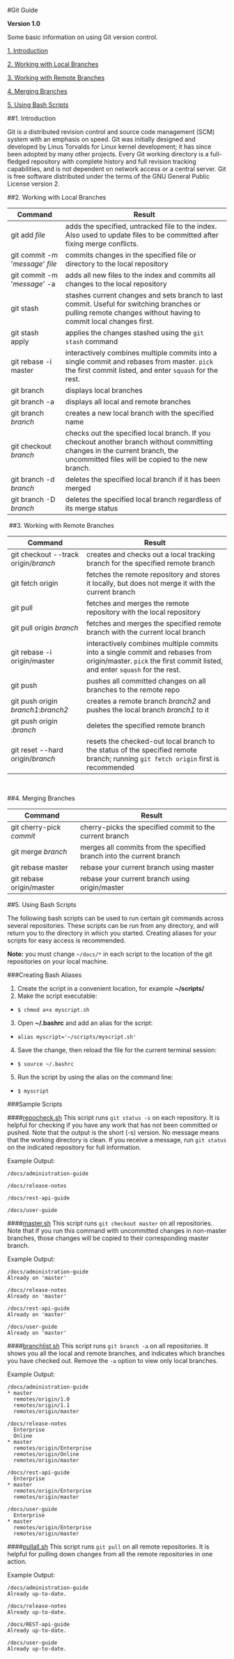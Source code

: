 #Git Guide

**Version 1.0**

Some basic information on using Git version control.

[1. Introduction](#head1)

[2. Working with Local Branches](#head2)

[3. Working with Remote Branches](#head3)

[4. Merging Branches](#head4)

[5. Using Bash Scripts](#head5)


##<a name="head1"></a>1. Introduction

Git is a distributed revision control and source code management (SCM) system with an emphasis on speed. Git was initially designed and developed by Linus Torvalds for Linux kernel development; it has since been adopted by many other projects. Every Git working directory is a full-fledged repository with complete history and full revision tracking capabilities, and is not dependent on network access or a central server. Git is free software distributed under the terms of the GNU General Public License version 2.


##<a name="head2"></a>2. Working with Local Branches

| Command | Result |
| ------- | ------ |
| git add *file* | adds the specified, untracked file to the index. Also used to update files to be committed after fixing merge conflicts. |
| git commit -m '*message*' *file* | commits changes in the specified file or directory to the local repository |
| git commit -m '*message*' -a | adds all new files to the index and commits all changes to the local repository |
| git stash | stashes current changes and sets branch to last commit. Useful for switching branches or pulling remote changes without having to commit local changes first. |
| git stash apply | applies the changes stashed using the `git stash` command |
| git rebase -i master | interactively combines multiple commits into a single commit and rebases from master. `pick` the first commit listed, and enter `squash` for the rest. |
| git branch | displays local branches |
| git branch -a | displays all local and remote branches |
| git branch *branch* | creates a new local branch with the specified name |
| git checkout *branch* | checks out the specified local branch. If you checkout another branch without committing changes in the current branch, the uncommitted files will be copied to the new branch. |
| git branch -d *branch* | deletes the specified local branch if it has been merged |
| git branch -D *branch* | deletes the specified local branch regardless of its merge status |

⁠
##<a name="head3"></a>3. Working with Remote Branches

| Command | Result |
| ------- | ------ |
| git checkout --track origin/*branch* | creates and checks out a local tracking branch for the specified remote branch|
| git fetch origin | fetches the remote repository and stores it locally, but does not merge it with the current branch |
| git pull | fetches and merges the remote repository with the local repository |
| git pull origin *branch* | fetches and merges the specified remote branch with the current local branch |
| git rebase -i origin/master | interactively combines multiple commits into a single commit and rebases from origin/master. `pick` the first commit listed, and enter `squash` for the rest. |
| git push | pushes all committed changes on all branches to the remote repo |
| git push origin *branch1*:*branch2* | creates a remote branch *branch2* and pushes the local branch *branch1* to it |
| git push origin :*branch* | deletes the specified remote branch |
| git reset --hard origin/*branch* | resets the checked-out local branch to the status of the specified remote branch; running `git fetch origin` first is recommended |
⁠

##<a name="head4"></a>4. Merging Branches

| Command | Result |
| ------- | ------ |
| git cherry-pick *commit* | cherry-picks the specified commit to the current branch |
| git merge *branch* | merges all commits from the specified branch into the current branch |
| git rebase master | rebase your current branch using master |
| git rebase origin/master | rebase your current branch using origin/master |

##<a name="head5"></a>5. Using Bash Scripts

The following bash scripts can be used to run certain git commands across several repositories. These scripts can be run from any directory, and will return you to the directory in which you started. Creating aliases for your scripts for easy access is recommended.

**Note:** you must change `~/docs/*` in each script to the location of the git repositories on your local machine.

###Creating Bash Aliases

1. Create the script in a convenient location, for example **~/scripts/**
2. Make the script executable:
  * `$ chmod a+x myscript.sh`
3. Open **~/.bashrc** and add an alias for the script:
  * `alias myscript='~/scripts/myscript.sh'`
4. Save the change, then reload the file for the current terminal session:
  * `$ source ~/.bashrc`
5. Run the script by using the alias on the command line:
  * `$ myscript`

###Sample Scripts

####[repocheck.sh](scripts/repocheck.sh)
This script runs `git status -s` on each repository. It is helpful for checking if you have any work that has not been committed or pushed. Note that the output is the short (-s) version. No message means that the working directory is clean. If you receive a message, run `git status` on the indicated repository for full information.

Example Output:

~~~~ {.screen}
/docs/administration-guide

/docs/release-notes

/docs/rest-api-guide

/docs/user-guide
~~~~

####[master.sh](scripts/master.sh)
This script runs `git checkout master` on all repositories. Note that if you run this command with uncommitted changes in non-master branches, those changes will be copied to their corresponding master branch.

Example Output:

~~~~ {.screen}
/docs/administration-guide
Already on 'master'

/docs/release-notes
Already on 'master'

/docs/rest-api-guide
Already on 'master'

/docs/user-guide
Already on 'master'
~~~~

####[branchlist.sh](scripts/branchlist.sh)
This script runs `git branch -a` on all repositories. It shows you all the local and remote branches, and indicates which branches you have checked out. Remove the `-a` option to view only local branches.

Example Output:

~~~~ {.screen}
/docs/administration-guide
* master
  remotes/origin/1.0
  remotes/origin/1.1
  remotes/origin/master

/docs/release-notes
  Enterprise
  Online
* master
  remotes/origin/Enterprise
  remotes/origin/Online
  remotes/origin/master

/docs/rest-api-guide
  Enterprise
* master
  remotes/origin/Enterprise
  remotes/origin/master

/docs/user-guide
  Enterprise
* master
  remotes/origin/Enterprise
  remotes/origin/master
~~~~

####[pullall.sh](scripts/pullall.sh)
This script runs `git pull` on all remote repositories. It is helpful for pulling down changes from all the remote repositories in one action.

Example Output:

~~~~ {.screen}
/docs/administration-guide
Already up-to-date.

/docs/release-notes
Already up-to-date.

/docs/REST-api-guide
Already up-to-date.

/docs/user-guide
Already up-to-date.
~~~~
